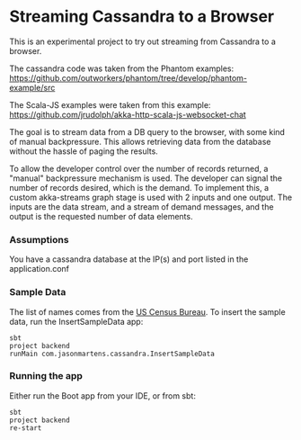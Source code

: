 Streaming Cassandra to a Browser
================================

This is an experimental project to try out streaming from Cassandra to a browser. 

The cassandra code was taken from the Phantom examples: https://github.com/outworkers/phantom/tree/develop/phantom-example/src

The Scala-JS examples were taken from this example: https://github.com/jrudolph/akka-http-scala-js-websocket-chat

The goal is to stream data from a DB query to the browser, with some kind of manual backpressure. This allows retrieving data from the database without the hassle of paging the results. 

To allow the developer control over the number of records returned, a "manual" backpressure mechanism is used. The developer can signal the number of records desired, which is the demand. To implement this, a custom akka-streams graph stage is used with 2 inputs and one output. The inputs are the data stream, and a stream of demand messages, and the output is the requested number of data elements. 


### Assumptions
You have a cassandra database at the IP(s) and port listed in the application.conf

### Sample Data
The list of names comes from the [US Census Bureau](http://www2.census.gov/topics/genealogy/2000surnames/).
To insert the sample data, run the InsertSampleData app:
```
sbt
project backend
runMain com.jasonmartens.cassandra.InsertSampleData
```

### Running the app
Either run the Boot app from your IDE, or from sbt:
```
sbt
project backend
re-start
```
